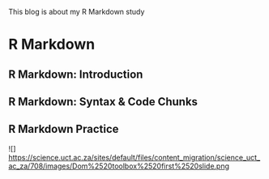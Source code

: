This blog is about my R Markdown study
# R Markdown
## R Markdown: Introduction
## R Markdown: Syntax & Code Chunks
## R Markdown Practice

![] https://science.uct.ac.za/sites/default/files/content_migration/science_uct_ac_za/708/images/Dom%2520toolbox%2520first%2520slide.png
